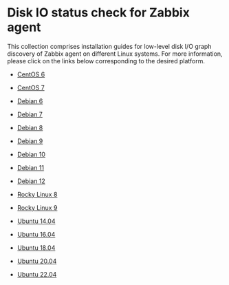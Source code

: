 Disk IO status check for Zabbix agent
======

This collection comprises installation guides for low-level disk I/O graph discovery of Zabbix agent on different Linux systems. For more information, please click on the links below corresponding to the desired platform.

   * [CentOS 6](https://github.com/tkne/zbxitsc/tree/master/Disk%20IO/CentOS6)
   * [CentOS 7](https://github.com/tkne/zbxitsc/tree/master/Disk%20IO/CentOS7)

   * [Debian 6](https://github.com/tkne/zbxitsc/tree/master/Disk%20IO/Debian6)
   * [Debian 7](https://github.com/tkne/zbxitsc/tree/master/Disk%20IO/Debian7)
   * [Debian 8](https://github.com/tkne/zbxitsc/tree/master/Disk%20IO/Debian8)
   * [Debian 9](https://github.com/tkne/zbxitsc/tree/master/Disk%20IO/Debian9)
   * [Debian 10](https://github.com/tkne/zbxitsc/tree/master/Disk%20IO/Debian10)
   * [Debian 11](https://github.com/tkne/zbxitsc/tree/master/Disk%20IO/Debian11)
   * [Debian 12](https://github.com/tkne/zbxitsc/tree/master/Disk%20IO/Debian12)

   * [Rocky Linux 8](https://github.com/tkne/zbxitsc/tree/master/Disk%20IO/Rocky8)
   * [Rocky Linux 9](https://github.com/tkne/zbxitsc/tree/master/Disk%20IO/Rocky9)

   * [Ubuntu 14.04](https://github.com/tkne/zbxitsc/tree/master/Disk%20IO/Ubuntu1404)
   * [Ubuntu 16.04](https://github.com/tkne/zbxitsc/tree/master/Disk%20IO/Ubuntu1604)
   * [Ubuntu 18.04](https://github.com/tkne/zbxitsc/tree/master/Disk%20IO/Ubuntu1804)
   * [Ubuntu 20.04](https://github.com/tkne/zbxitsc/tree/master/Disk%20IO/Ubuntu2004)
   * [Ubuntu 22.04](https://github.com/tkne/zbxitsc/tree/master/Disk%20IO/Ubuntu2204)